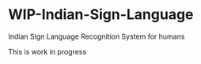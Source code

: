 # WIP-Indian-Sign-Language
Indian Sign Language Recognition System for humans

This is work in progress
